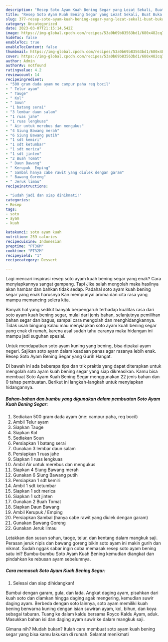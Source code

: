 ```yaml
---
description: "Resep Soto Ayam Kuah Bening Segar yang Lezat Sekali, Buat Buka Puasa Bisa Manjain Lidah"
title: "Resep Soto Ayam Kuah Bening Segar yang Lezat Sekali, Buat Buka Puasa Bisa Manjain Lidah"
slug: 377-resep-soto-ayam-kuah-bening-segar-yang-lezat-sekali-buat-buka-puasa-bisa-manjain-lidah
category: Uncategorized
date: 2023-03-07T21:15:14.542Z
image: https://img-global.cpcdn.com/recipes/53a0b69b83563bd1/680x482cq70/soto-ayam-kuah-bening-segar-foto-resep-utama.jpg
hideToc: false
enableToc: true
enableTocContent: false
thumbnail: https://img-global.cpcdn.com/recipes/53a0b69b83563bd1/680x482cq70/soto-ayam-kuah-bening-segar-foto-resep-utama.jpg
cover: https://img-global.cpcdn.com/recipes/53a0b69b83563bd1/680x482cq70/soto-ayam-kuah-bening-segar-foto-resep-utama.jpg
author: Admin
authorAv: notfound
ratingvalue: 4.2
reviewcount: 14
recipeingredient:
- "500 gram dada ayam me campur paha req bocil"
- " Telur ayam"
- " Tauge"
- " Kol"
- " Soun"
- "1 batang serai"
- "3 lembar daun salam"
- "1 ruas jahe"
- "1 ruas lengkuas"
- " Air untuk merebus dan mengukus"
- "4 Siung Bawang merah"
- "6 Siung Bawang putih"
- "1 sdt kemiri"
- "1 sdt ketumbar"
- "1 sdt merica"
- "1 sdt jinten"
- "2 Buah Tomat"
- " Daun Bawang"
- " Kerupuk  Emping"
- " Sambal hanya cabe rawit yang diulek dengan garam"
- " Bawang Goreng"
- " Jeruk limau"
recipeinstructions:

- "Sudah jadi dan siap dinikmati!"
categories:
- Resep
tags:
- soto
- ayam
- kuah

katakunci: soto ayam kuah 
nutrition: 259 calories
recipecuisine: Indonesian
preptime: "PT36M"
cooktime: "PT32M"
recipeyield: "1"
recipecategory: Dessert

---
```



Lagi mencari inspirasi resep soto ayam kuah bening segar yang enak? Cara menyiapkannya sangat gampang. Tapi Jika salah mengolah maka hasilnya akan hambar dan bahkan tidak sedap. Padahal soto ayam kuah bening segar yang enak harusnya Kan mempunyai aroma dan cita rasa yang mampu memancing selera kita.


Banyak hal yang sedikit banyak berpengaruh terhadap kualitas rasa dari soto ayam kuah bening segar, mulai dari jenis bahan, selanjutnya pemilihan bahan segar dan bagus, sampai cara mengolah dan menghidangkannya. Tidak usah bingung kalau mau menyiapkan soto ayam kuah bening segar yang enak di rumah, karena asal sudah tahu caranya maka hidangan ini mampu jadi suguhan spesial.

Untuk mendapatkan soto ayam kuning yang bening, bisa dipakai ayam negeri. Sajikan soto ayam dalam keadaan panas agar rasanya lebih enak. Resep Soto Ayam Bening Segar yang Gurih Hangat.


Di bawah ini ada beberapa tips dan trik praktis yang dapat diterapkan untuk mengolah soto ayam kuah bening segar yang siap dikreasikan. Kamu bisa membuat Soto Ayam Kuah Bening Segar menggunakan 22 jenis bahan dan 0 tahap pembuatan. Berikut ini langkah-langkah untuk menyiapkan hidangannya.

<!--inarticleads1-->

##### Bahan-bahan dan bumbu yang digunakan dalam pembuatan Soto Ayam Kuah Bening Segar:

1. Sediakan 500 gram dada ayam (me: campur paha, req bocil)
1. Ambil  Telur ayam
1. Siapkan  Tauge
1. Siapkan  Kol
1. Sediakan  Soun
1. Persiapkan 1 batang serai
1. Gunakan 3 lembar daun salam
1. Persiapkan 1 ruas jahe
1. Siapkan 1 ruas lengkuas
1. Ambil  Air untuk merebus dan mengukus
1. Siapkan 4 Siung Bawang merah
1. Gunakan 6 Siung Bawang putih
1. Persiapkan 1 sdt kemiri
1. Ambil 1 sdt ketumbar
1. Siapkan 1 sdt merica
1. Siapkan 1 sdt jinten
1. Gunakan 2 Buah Tomat
1. Siapkan  Daun Bawang
1. Ambil  Kerupuk / Emping
1. Persiapkan  Sambal (hanya cabe rawit yang diulek dengan garam)
1. Gunakan  Bawang Goreng
1. Gunakan  Jeruk limau


Letakkan dan susun sohun, taoge, telur, dan kentang dalam mangkuk saji. Perasan jeruk nipis dan bawang goreng bikin soto ayam ini makin gurih dan nikmat. Sudah nggak sabar ingin coba memasak resep soto ayam bening satu ini? Bumbu-bumbu Soto Ayam Kuah Bening kemudian diangkat dan pindahkan ke rebusan ayam sebelumnya. 

<!--inarticleads2-->

##### Cara memasak Soto Ayam Kuah Bening Segar:


1. Selesai dan siap dihidangkan!

Bumbui dengan garam, gula, dan lada. Angkat daging ayam, pisahkan dari kuah soto dan diamkan hingga daging agak mengering, kemudian suwir daging ayam. Berbeda dengan soto lainnya, soto ayam memiliki kuah bening berwarna kuning dengan isian suwiran ayam, kol, bihun, dan koya sebagai taburan. Tuang ke dalam kaldu bersama Royco Kaldu Ayam, aduk. Masukkan bahan isi dan daging ayam suwir ke dalam mangkuk saji. 

Gimana nih? Mudah bukan? Itulah cara membuat soto ayam kuah bening segar yang bisa kamu lakukan di rumah. Selamat menikmati
